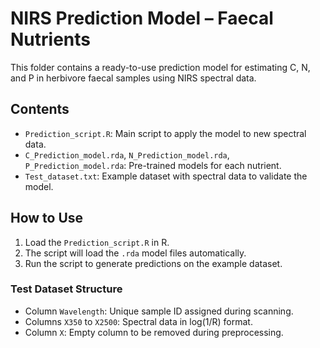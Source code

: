 # NIRS Prediction Model – Faecal Nutrients

This folder contains a ready-to-use prediction model for estimating C, N, and P in herbivore faecal samples using NIRS spectral data.

## Contents

- `Prediction_script.R`: Main script to apply the model to new spectral data.
- `C_Prediction_model.rda`, `N_Prediction_model.rda`, `P_Prediction_model.rda`: Pre-trained models for each nutrient.
- `Test_dataset.txt`: Example dataset with spectral data to validate the model.

## How to Use

1. Load the `Prediction_script.R` in R.
2. The script will load the `.rda` model files automatically.
3. Run the script to generate predictions on the example dataset.

### Test Dataset Structure

- Column `Wavelength`: Unique sample ID assigned during scanning.
- Columns `X350` to `X2500`: Spectral data in log(1/R) format.
- Column `X`: Empty column to be removed during preprocessing.
